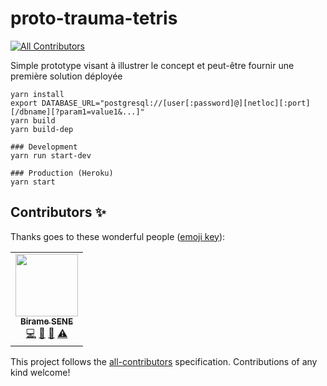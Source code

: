 # proto-trauma-tetris
<!-- ALL-CONTRIBUTORS-BADGE:START - Do not remove or modify this section -->
[![All Contributors](https://img.shields.io/badge/all_contributors-1-orange.svg?style=flat-square)](#contributors-)
<!-- ALL-CONTRIBUTORS-BADGE:END -->
Simple prototype visant à illustrer le concept et peut-être fournir une première solution déployée

```
yarn install
export DATABASE_URL="postgresql://[user[:password]@][netloc][:port][/dbname][?param1=value1&...]"
yarn build
yarn build-dep

### Development
yarn run start-dev

### Production (Heroku)
yarn start
```

## Contributors ✨

Thanks goes to these wonderful people ([emoji key](https://allcontributors.org/docs/en/emoji-key)):

<!-- ALL-CONTRIBUTORS-LIST:START - Do not remove or modify this section -->
<!-- prettier-ignore-start -->
<!-- markdownlint-disable -->
<table>
  <tr>
    <td align="center"><a href="http://biramesene.fr"><img src="https://avatars3.githubusercontent.com/u/7113395?v=4" width="100px;" alt=""/><br /><sub><b>Birame SENE</b></sub></a><br /><a href="https://github.com/Trauma-Prevent/proto-trauma-prevent/commits?author=bsene" title="Code">💻</a> <a href="#question-bsene" title="Answering Questions">💬</a> <a href="https://github.com/Trauma-Prevent/proto-trauma-prevent/pulls?q=is%3Apr+reviewed-by%3Absene" title="Reviewed Pull Requests">👀</a> <a href="https://github.com/Trauma-Prevent/proto-trauma-prevent/commits?author=bsene" title="Tests">⚠️</a></td>
  </tr>
</table>

<!-- markdownlint-enable -->
<!-- prettier-ignore-end -->
<!-- ALL-CONTRIBUTORS-LIST:END -->

This project follows the [all-contributors](https://github.com/all-contributors/all-contributors) specification. Contributions of any kind welcome!